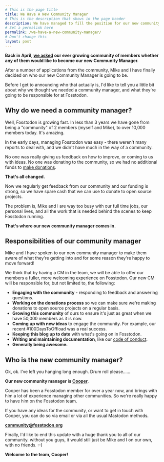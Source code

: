 ```yaml
---
# This is the page title
title: We Have A New Community Manager
# This is the description that shows in the page header
description: We have managed to fill the position for our new community manager.
# Set a permalink here
permalink: /we-have-a-new-community-manager/
# Don't change this
layout: post
---
```


**Back in April, [we asked](/we-need-a-community-manager) our ever growing community of members whether any of them would like to become our new Community Manager.**

After a number of applications from the community, Mike and I have finally decided on who our new Community Manager is going to be.<!--more-->

Before I get to announcing who that actually is, I'd like to tell you a little bit about why we thought we needed a community manager, and what they're going to be responsible for at Fosstodon.

## Why do we need a community manager?

Well, Fosstodon is growing fast. In less than 3 years we have gone from being a "community" of 2 members (myself and Mike), to over 10,000 members today. It's amazing.

In the early days, managing Fosstodon was easy - there weren't many reports to deal with, and we didn't have much in the way of a community.

No one was really giving us feedback on how to improve, or coming to us with ideas. No one was donating to the community, so we had no additional funds to [make donations](/about).

**That's all changed.**

Now we regularly get feedback from our community and our funding is strong, so we have spare cash that we can use to donate to open source projects.

The problem is, Mike and I are way too busy with our full time jobs, our personal lives, and all the work that is needed behind the scenes to keep Fosstodon running.

**That's where our new community manager comes in.**

## Responsibilities of our community manager

Mike and I have spoken to our new community manager to make them aware of what they're getting into and for some reason they're happy to move forward!

We think that by having a CM in the team, we will be able to offer our members a fuller, more welcoming experience on Fosstodon. Our new CM will be responsible for, but not limited to, the following:

* **Engaging with the community** - responding to feedback and answering questions.
* **Working on the donations process** so we can make sure we're making donations to open source projects on a regular basis.
* **Growing this community** of ours to ensure it's just as great when we have 50,000 members as it is now.
* **Coming up with new ideas** to engage the community. For example, our recent #100DaysToOffload was a real success.
* **Keeping this blog up to date** with what's going on in Fosstodon.
* **Writing and maintaining documentation**, like our [code of conduct](https://hub.fosstodon.org/code-of-conduct).
* **Generally being awesome.**

## Who is the new community manager?

Ok, ok. I've left you hanging long enough. Drum roll please......

**Our new community manager is [Cooper](https://fosstodon.org/@cooper).**

Cooper has been a Fosstodon member for over a year now, and brings with him a lot of experience managing other communities. So we're really happy to have him on the Fosstodon team.

If you have any ideas for the community, or want to get in touch with Cooper, you can do so via email or via all the usual Mastodon methods.

**[community@fosstodon.org](mailto:community@fosstodon.org)**

Finally, I'd like to end this update with a huge thank you to all of our community. without you guys, it would still just be Mike and I on our own, with no friends. :-)

**Welcome to the team, Cooper!**
